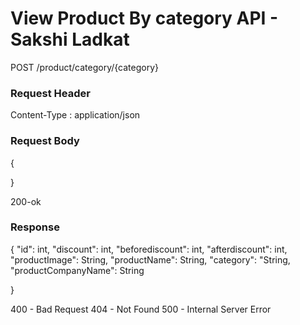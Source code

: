 # View Product By category API - Sakshi Ladkat 
POST /product/category/{category}

### Request Header
Content-Type : application/json

### Request Body 
{

}

200-ok

### Response
{
        "id": int,
        "discount": int,
        "beforediscount": int,
        "afterdiscount": int,
        "productImage": String,
        "productName": String,
        "category": "String,
        "productCompanyName": String

}

400 - Bad Request 
404 - Not Found
500 - Internal Server Error
